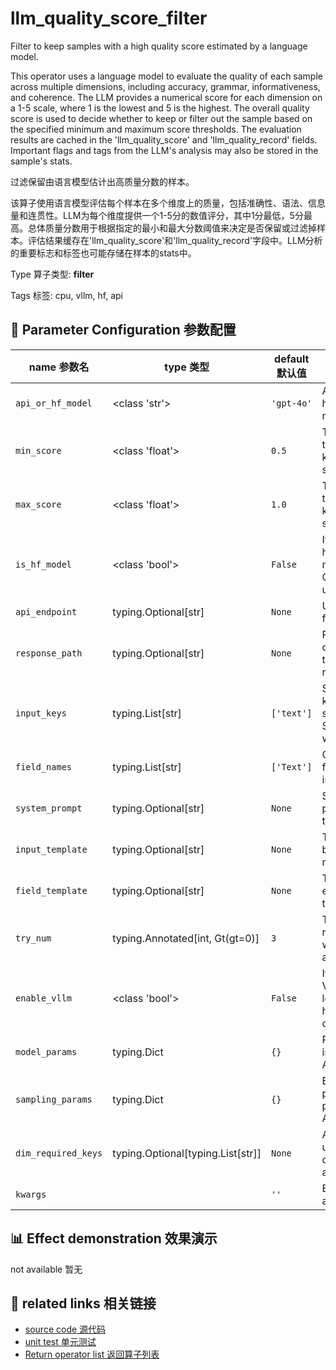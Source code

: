 # llm_quality_score_filter

Filter to keep samples with a high quality score estimated by a language model.

This operator uses a language model to evaluate the quality of each sample across multiple dimensions, including accuracy, grammar, informativeness, and coherence. The LLM provides a numerical score for each dimension on a 1-5 scale, where 1 is the lowest and 5 is the highest. The overall quality score is used to decide whether to keep or filter out the sample based on the specified minimum and maximum score thresholds. The evaluation results are cached in the 'llm_quality_score' and 'llm_quality_record' fields. Important flags and tags from the LLM's analysis may also be stored in the sample's stats.

过滤保留由语言模型估计出高质量分数的样本。

该算子使用语言模型评估每个样本在多个维度上的质量，包括准确性、语法、信息量和连贯性。LLM为每个维度提供一个1-5分的数值评分，其中1分最低，5分最高。总体质量分数用于根据指定的最小和最大分数阈值来决定是否保留或过滤掉样本。评估结果缓存在'llm_quality_score'和'llm_quality_record'字段中。LLM分析的重要标志和标签也可能存储在样本的stats中。

Type 算子类型: **filter**

Tags 标签: cpu, vllm, hf, api

## 🔧 Parameter Configuration 参数配置
| name 参数名 | type 类型 | default 默认值 | desc 说明 |
|--------|------|--------|------|
| `api_or_hf_model` | <class 'str'> | `'gpt-4o'` | API or huggingface model name. |
| `min_score` | <class 'float'> | `0.5` | The min score threshold to keep the sample. |
| `max_score` | <class 'float'> | `1.0` | The max score threshold to keep the sample. |
| `is_hf_model` | <class 'bool'> | `False` | If true, use huggingface model. Otherwise, use API. |
| `api_endpoint` | typing.Optional[str] | `None` | URL endpoint for the API. |
| `response_path` | typing.Optional[str] | `None` | Path to extract content from the API response. |
| `input_keys` | typing.List[str] | `['text']` | Sub set of keys in the sample. Support data with |
| `field_names` | typing.List[str] | `['Text']` | Corresponding field names for input keys. |
| `system_prompt` | typing.Optional[str] | `None` | System prompt for the task. |
| `input_template` | typing.Optional[str] | `None` | Template for building the model input. |
| `field_template` | typing.Optional[str] | `None` | Template for each field in the prompt. |
| `try_num` | typing.Annotated[int, Gt(gt=0)] | `3` | The number of retry attempts when there is an API |
| `enable_vllm` | <class 'bool'> | `False` | If true, use VLLM for loading hugging face or |
| `model_params` | typing.Dict | `{}` | Parameters for initializing the API model. |
| `sampling_params` | typing.Dict | `{}` | Extra parameters passed to the API call. |
| `dim_required_keys` | typing.Optional[typing.List[str]] | `None` | A list of keys used to calculate the average |
| `kwargs` |  | `''` | Extra keyword arguments. |

## 📊 Effect demonstration 效果演示
not available 暂无

## 🔗 related links 相关链接
- [source code 源代码](../../../data_juicer/ops/filter/llm_quality_score_filter.py)
- [unit test 单元测试](../../../tests/ops/filter/test_llm_quality_score_filter.py)
- [Return operator list 返回算子列表](../../Operators.md)